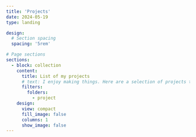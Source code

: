 ```yaml
---
title: 'Projects'
date: 2024-05-19
type: landing

design:
  # Section spacing
  spacing: '5rem'

# Page sections
sections:
  - block: collection
    content:
      title: List of my projects
      # text: I enjoy making things. Here are a selection of projects that I have worked on over the years.
      filters:
        folders:
          - project
    design:
      view: compact
      fill_image: false
      columns: 1
      show_image: false
---
```

